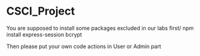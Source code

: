 # CSCI_Project

You are supposed to install some packages excluded in our labs first/
npm install express-session bcrypt

Then please put your own code actions in User or Admin part

